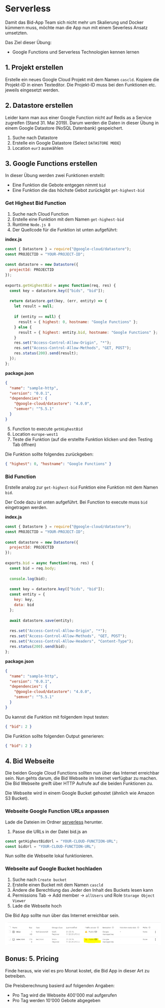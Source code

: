 # Serverless

Damit das Bid-App Team sich nicht mehr um Skalierung und Docker kümmern muss, möchte man die App nun mit einem Severless Ansatz umsetzten.

Das Ziel dieser Übung:

- Google Functions und Serverless Technologien kennen lernen

## 1. Projekt erstellen

Erstelle ein neues Google Cloud Projekt mit dem Namen `cascld`.
Kopiere die Projekt-ID in einen Texteditor. Die Projekt-ID muss bei den Funktionen etc. jeweils eingesetzt werden.

## 2. Datastore erstellen

Leider kann man aus einer Google Function nicht auf Redis as a Service zugreifen (Stand 31. Mai 2019).
Darum werden die Daten in dieser Übung in einem Google Datastore (NoSQL Datenbank) gespeichert.

1. Suche nach Datastore
2. Erstelle ein Google Datastore (Select `DATASTORE MODE`)
3. Location `eur3` auswählen

## 3. Google Functions erstellen

In dieser Übung werden zwei Funktionen erstellt:

- Eine Funktion die Gebote entgegen nimmt `bid`
- Eine Funktion die das höchste Gebot zurückgibt `get-highest-bid`

### Get Highest Bid Function

1. Suche nach Cloud Function
2. Erstelle eine Funktion mit dem Namen `get-highest-bid`
3. Runtime `Node.js 8`
4. Der Quellcode für die Funktion ist unten aufgeführt:

**index.js**

```js
const { Datastore } = require("@google-cloud/datastore");
const PROJECTID = "YOUR-PROJECT-ID";

const datastore = new Datastore({
  projectId: PROJECTID
});

exports.getHighestBid = async function(req, res) {
  const key = datastore.key(["bids", "bid"]);

  return datastore.get(key, (err, entity) => {
    let result = null;

    if (entity == null) {
      result = { highest: 0, hostname: "Google Functions" };
    } else {
      result = { highest: entity.bid, hostname: "Google Functions" };
    }
    res.set("Access-Control-Allow-Origin", "*");
    res.set("Access-Control-Allow-Methods", "GET, POST");
    res.status(200).send(result);
  });
};
```

**package.json**

```json
{
  "name": "sample-http",
  "version": "0.0.1",
  "dependencies": {
    "@google-cloud/datastore": "4.0.0",
    "semver": "^5.5.1"
  }
}
```

5. Function to execute `getHighestBid`
6. Location `europe-west1`
7. Teste die Funktion (auf die erstellte Funktion klicken und den Testing Tab öffnen)

Die Funktion sollte folgendes zurückgeben:

```json
{ "highest": 0, "hostname": "Google Functions" }
```

### Bid Function

Erstelle analog zur `get-highest-bid` Funktion eine Funktion mit dem Namen `bid`.

Der Code dazu ist unten aufgeführt. Bei Function to execute muss `bid` eingetragen werden.

**index.js**

```js
const { Datastore } = require("@google-cloud/datastore");
const PROJECTID = "YOUR-PROJECT-ID";

const datastore = new Datastore({
  projectId: PROJECTID
});

exports.bid = async function(req, res) {
  const bid = req.body;

  console.log(bid);

  const key = datastore.key(["bids", "bid"]);
  const entity = {
    key: key,
    data: bid
  };

  await datastore.save(entity);

  res.set("Access-Control-Allow-Origin", "*");
  res.set("Access-Control-Allow-Methods", "GET, POST");
  res.set("Access-Control-Allow-Headers", "Content-Type");
  res.status(200).send(bid);
};
```

**package.json**

```json
{
  "name": "sample-http",
  "version": "0.0.1",
  "dependencies": {
    "@google-cloud/datastore": "4.0.0",
    "semver": "^5.5.1"
  }
}
```

Du kannst die Funktion mit folgendem Input testen:

```json
{ "bid": 2 }
```

Die Funktion sollte folgenden Output generieren:

```json
{ "bid": 2 }
```

## 4. Bid Webseite

Die beiden Google Cloud Functions sollten nun über das Internet erreichbar sein. Nun gehts darum, die Bid Webseite im Internet verfügbar zu machen. Die Bid Webseite greift über HTTP Aufrufe auf die beiden Funktionen zu.

Die Webseite wird in einem Google Bucket gehostet (ähnlich wie Amazon S3 Bucket).

### Webseite Google Function URLs anpassen

Lade die Dateien im Ordner [serverless](serverless) herunter.

1. Passe die URLs in der Datei bid.js an

```js
const getHighestBidUrl = "YOUR-CLOUD-FUNCTION-URL";
const bidUrl = "YOUR-CLOUD-FUNCTION-URL";
```

Nun sollte die Webseite lokal funktionieren.

### Webseite auf Google Bucket hochladen

1. Suche nach `Create bucket`
2. Erstelle einen Bucket mit dem Namen `cascld`
3. Ändere die Berechtiung das Jeder den Inhalt des Buckets lesen kann
4. Permissions Tab -> Add member -> `allUsers` und Role `Storage Object Viewer`
5. Lade die Webseite hoch

Die Bid App sollte nun über das Internet erreichbar sein.

![bucket](images/bucket.png "Bucket")

## Bonus: 5. Pricing

Finde heraus, wie viel es pro Monat kostet, die Bid App in dieser Art zu betreiben.

Die Preisberechnung basierd auf folgenden Angaben:

- Pro Tag wird die Webseite 400'000 mal aufgerufen
- Pro Tag werden 10'000 Gebote abgegeben
